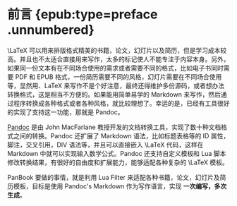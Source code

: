# 前言 {epub:type=preface .unnumbered}

\LaTeX 可以用来排版格式精美的书籍，论文，幻灯片以及简历，但是学习成本较高。并且也不太适合直接用来写作，太多的标记使人不能专注于内容本身。另外，如果同一份文本有在不同场合使用的需求或者需要不同的格式，比如电子书同时需要 PDF 和 EPUB 格式，一份简历需要不同的风格，幻灯片需要在不同场合使用等，显然用、LaTeX 来写作不是个好注意，最终还得维护多份源码，或者想办法转换格式，这是相当不方便的。如果能用简单易学的 Markdown 来写作，然后通过程序转换成各种格式或者各种风格，就比较理想了。幸运的是，已经有工具很好的实现了支持这一功能，那就是 Pandoc。

[Pandoc](https://pandoc.org) 是由 John MacFarlane 教授开发的文档转换工具，实现了数十种文档格式之间的转换。Pandoc 还扩展了 Markdown 语法，比如标题表格等的 ID 属性，脚注，交叉引用，DIV 语法等，并且可以直接嵌入 \LaTeX 代码，这样在 Markdown 中就可以实现输入数学公式。Pandoc 还支持自定义模板和 Lua 脚本修改转换结果，有很好的自由度和扩展能力，能够适配各种复杂的 \LaTeX 模板。

PanBook 要做的事情，就是利用 Lua Filter 来适配各种书籍，论文，幻灯片及简历模板，目标是使用 Pandoc's Markdown 作为写作语言，实现 **一次编写，多次生成**。